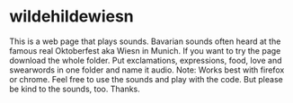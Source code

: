# wildehildewiesn
This is a web page that plays sounds. Bavarian sounds often heard at the famous real Oktoberfest aka Wiesn in Munich. If you want to try the page download the whole folder. Put exclamations, expressions, food, love and swearwords in one folder and name it audio. Note: Works best with firefox or chrome. Feel free to use the sounds and play with the code. But please be kind to the sounds, too. Thanks. 
